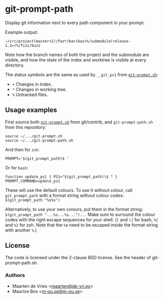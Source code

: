 # git-prompt-path

Display git information next to every path component in your prompt.

Example output:

    ~/src/project(master+2)/foo*/bar/baz+%/submodule(release-1.2=)%/fizz/buzz

Note how the branch names of both the project and the submodule are
visible, and how the state of the index and worktree is visible at every
directory.

The status symbols are the same as used by `__git_ps1` from [`git-prompt.sh`][1]:

 - `+` Changes in index.
 - `*` Changes in working tree.
 - `%` Untracked files.

## Usage examples

First source both [`git-prompt.sh`][1] from git/contrib,
and `git-prompt-path.sh` from this repository:

    source ~/.../git-prompt.sh
    source ~/.../git-prompt-path.sh

And then for `zsh`:

    PROMPT='$(git_prompt_path)$ '


Or for `bash`:

    function update_ps1 { PS1="$(git_prompt_path)\$ " }
    PROMPT_COMMAND=update_ps1


These will use the default colours. To use it without colour, call
`git_prompt_path` with a format string without colour codes:
  `$(git_prompt_path "%s%s")`

Alternatively, to use your own colours, put them in the format string:
  `$(git_prompt_path "...%s...%s...")...`
Make sure to surround the colour codes with the right escape sequences for
your shell. (`[` and `\]` for bash, `%{` and `%}` for zsh. Note that the `%`s need to
be escaped inside the format string with another `%`.)

[1]: https://github.com/git/git/blob/master/contrib/completion/git-prompt.sh

## License

The code is licensed under the 2-clause BSD license.
See the header of git-prompt-path.sh.

### Authors

- Maarten de Vries \<maarten@de-vri.es\>
- Maurice Bos \<m-ou.se@m-ou.se\>
